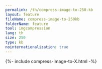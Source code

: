 ```yaml
---
permalink: /th/compress-image-to-250-kb
layout: feature
fileName: compress-image-to-250kb
folderName: feature
tool: imgcompression
lang: th
size: 250
type: kb
nointernationalization: true
---
```

{%- include compress-image-to-X.html -%}       
